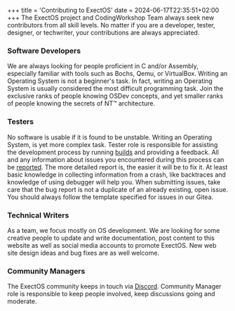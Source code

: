 +++
title = 'Contributing to ExectOS'
date = 2024-06-17T22:35:51+02:00
+++
The ExectOS project and CodingWorkshop Team always seek new contributors from all skill levels. No matter if you are
a developer, tester, designer, or techwriter, your contributions are always appreciated.

### Software Developers
We are always looking for people proficient in C and/or Assembly, especially familiar with tools such as Bochs, Qemu,
or VirtualBox. Writing an Operating System is not a beginner's task. In fact, writing an Operating System is usually
considered the most difficult programming task. Join the exclusive ranks of people knowing OSDev concepts, and yet
smaller ranks of people knowing the secrets of NT&trade; architecture.

### Testers
No software is usable if it is found to be unstable. Writing an Operating System, is yet more complex task. Tester role
is responsible for assisting the development process by running [builds](/download) and providing a feedback. All and any
information about issues you encountered during this process can be
[reported](https://git.codingworkshop.eu.org/xt-sys/exectos/issues). The more detailed report is, the easier it will be
to fix it. At least basic knowledge in collecting information from a crash, like backtraces and knowledge of using
debugger will help you. When submitting issues, take care that the bug report is not a duplicate of an already existing,
open issue. You should always follow the template specified for issues in our Gitea.

### Technical Writers
As a team, we focus mostly on OS development. We are looking for some creative people to update and write documentation,
post content to this website as well as social media accounts to promote ExectOS. New web site design ideas and bug fixes
are as well welcome.

### Community Managers
The ExectOS community keeps in touch via [Discord](/contact-us). Community Manager role is responsible to keep people
involved, keep discussions going and moderate.
